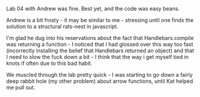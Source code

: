 Lab 04 with Andrew was fine. Best yet, and the code was easy beans.

Andrew is a bit frosty - it may be similar to me - stressing until one finds the solution to a structural rats-nest in javascript.

I'm glad he dug into his reservations about the fact that Handlebars.compile was returning a function - I noticed that I had glossed over this way too fast (incorrectly installing the belief that Handlebars returned an object) and that I need to slow the fuck down a bit - I think that the way i get myself tied in knots if often due to this bad habit.

We muscled through the lab pretty quick - I was starting to go down a fairly deep rabbit hole (my other problem) about arrow functions, until Kat helped me pull out.
